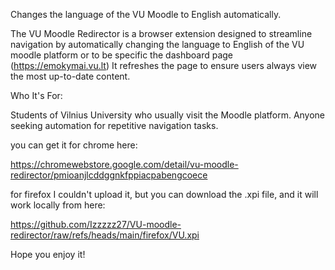 Changes the language of the VU Moodle to English automatically.

The VU Moodle Redirector is a browser extension designed to streamline navigation by automatically changing the language to English of the VU moodle platform or to be specific the dashboard page (https://emokymai.vu.lt) It refreshes the page to ensure users always view the most up-to-date content.

Who It's For:

Students of Vilnius University who usually visit the Moodle platform.
Anyone seeking automation for repetitive navigation tasks.

you can get it for chrome here: 

https://chromewebstore.google.com/detail/vu-moodle-redirector/pmioanjlcddggnkfppiacpabengcoece


for firefox I couldn't upload it, but you can download the .xpi file, and it will work locally from here:


https://github.com/Izzzzz27/VU-moodle-redirector/raw/refs/heads/main/firefox/VU.xpi



Hope you enjoy it!
